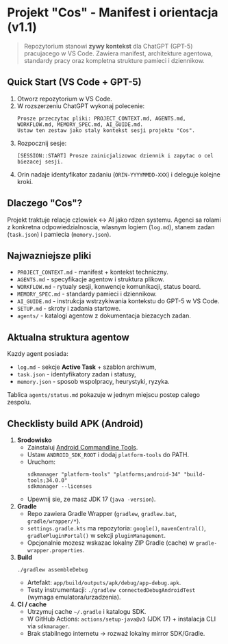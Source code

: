 ﻿# Projekt "Cos" - Manifest i orientacja (v1.1)

> Repozytorium stanowi **zywy kontekst** dla ChatGPT (GPT-5) pracujacego w VS Code.
> Zawiera manifest, architekture agentowa, standardy pracy oraz kompletna strukture pamieci i dziennikow.

## Quick Start (VS Code + GPT-5)
1. Otworz repozytorium w VS Code.
2. W rozszerzeniu ChatGPT wykonaj polecenie:
   ```
   Prosze przeczytac pliki: PROJECT_CONTEXT.md, AGENTS.md, WORKFLOW.md, MEMORY_SPEC.md, AI_GUIDE.md.
   Ustaw ten zestaw jako staly kontekst sesji projektu "Cos".
   ```
3. Rozpocznij sesje:
   ```
   [SESSION::START] Prosze zainicjalizowac dziennik i zapytac o cel biezacej sesji.
   ```
4. Orin nadaje identyfikator zadaniu (`ORIN-YYYYMMDD-XXX`) i deleguje kolejne kroki.

## Dlaczego "Cos"?
Projekt traktuje relacje czlowiek <-> AI jako rdzen systemu. Agenci sa rolami z konkretna odpowiedzialnoscia, wlasnym logiem (`log.md`), stanem zadan (`task.json`) i pamiecia (`memory.json`).

## Najwazniejsze pliki
- `PROJECT_CONTEXT.md` - manifest + kontekst techniczny.
- `AGENTS.md` - specyfikacje agentow i struktura plikow.
- `WORKFLOW.md` - rytualy sesji, konwencje komunikacji, status board.
- `MEMORY_SPEC.md` - standardy pamieci i dziennikow.
- `AI_GUIDE.md` - instrukcja wstrzykiwania kontekstu do GPT-5 w VS Code.
- `SETUP.md` - skroty i zadania startowe.
- `agents/` - katalogi agentow z dokumentacja biezacych zadan.

## Aktualna struktura agentow
Kazdy agent posiada:
- `log.md` - sekcje **Active Task** + szablon archiwum,
- `task.json` - identyfikatory zadan i statusy,
- `memory.json` - sposob wspolpracy, heurystyki, ryzyka.

Tablica `agents/status.md` pokazuje w jednym miejscu postep calego zespolu.

## Checklisty build APK (Android)
1. **Srodowisko**
   - Zainstaluj [Android Commandline Tools](https://developer.android.com/studio#command-tools).
   - Ustaw `ANDROID_SDK_ROOT` i dodaj `platform-tools` do PATH.
   - Uruchom:
     ```
     sdkmanager "platform-tools" "platforms;android-34" "build-tools;34.0.0"
     sdkmanager --licenses
     ```
   - Upewnij sie, ze masz JDK 17 (`java -version`).
2. **Gradle**
   - Repo zawiera Gradle Wrapper (`gradlew`, `gradlew.bat`, `gradle/wrapper/*`).
   - `settings.gradle.kts` ma repozytoria: `google()`, `mavenCentral()`, `gradlePluginPortal()` w sekcji `pluginManagement`.
   - Opcjonalnie mozesz wskazac lokalny ZIP Gradle (cache) w `gradle-wrapper.properties`.
3. **Build**
   ```
   ./gradlew assembleDebug
   ```
   - Artefakt: `app/build/outputs/apk/debug/app-debug.apk`.
   - Testy instrumentacji: `./gradlew connectedDebugAndroidTest` (wymaga emulatora/urzadzenia).
4. **CI / cache**
   - Utrzymuj cache `~/.gradle` i katalogu SDK.
   - W GitHub Actions: `actions/setup-java@v3` (JDK 17) + instalacja CLI via `sdkmanager`.
   - Brak stabilnego internetu → rozważ lokalny mirror SDK/Gradle.
